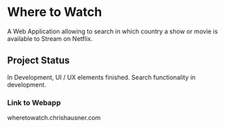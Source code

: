 # Where to Watch

A Web Application allowing to search in which country a show or movie is available to Stream on Netflix.

## Project Status

In Development, UI / UX elements finished. Search functionality in development.

### Link to Webapp

wheretowatch.chrishausner.com